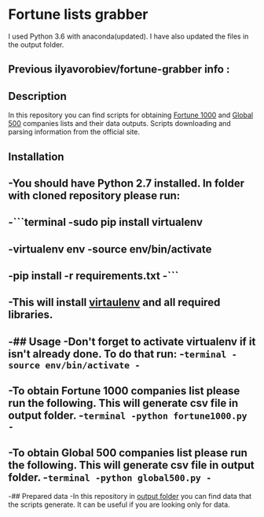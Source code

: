 # Fortune lists grabber

I used Python 3.6 with anaconda(updated). I have also updated the files in the output folder.

## Previous ilyavorobiev/fortune-grabber info :
## Description
In this repository you can find scripts for obtaining [Fortune 1000](http://fortune.com/fortune500/) and [Global 500](http://fortune.com/global500/) companies lists and their data outputs. Scripts downloading and parsing information from the official site.

## Installation
 -You should have Python 2.7 installed. In folder with cloned repository please run:
 -
 -```terminal
 -sudo pip install virtualenv
 -
 -virtualenv env
 -source env/bin/activate
 -
 -pip install -r requirements.txt
 -```
 -
 -This will install [virtaulenv](https://virtualenv.readthedocs.org) and all required libraries.
 -
 -## Usage
 -Don't forget to activate virtualenv if it isn't already done. To do that run:
 -```terminal
 -source env/bin/activate
 -```
 -
 -To obtain Fortune 1000 companies list please run the following. This will generate csv file in output folder.
 -```terminal
 -python fortune1000.py
 -```
 -
 -To obtain Global 500 companies list please run the following. This will generate csv file in output folder.
 -```terminal
 -python global500.py
 -```
 -
 -## Prepared data
 -In this repository in [output folder](/output) you can find data that the scripts generate. It can be useful if you are looking only for data. 


